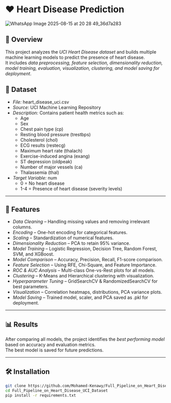 # ❤ Heart Disease Prediction
![WhatsApp Image 2025-08-15 at 20 28 49_36d7a283](https://github.com/user-attachments/assets/6cb2762f-c76c-4115-b1bc-099b0f550710)


## 📌 Overview
This project analyzes the *UCI Heart Disease dataset* and builds multiple machine learning models to predict the presence of heart disease.  
It includes *data preprocessing, feature selection, dimensionality reduction, model training, evaluation, visualization, clustering, and model saving for deployment*.

## 📂 Dataset
- *File:* heart_disease_uci.csv
- *Source:* UCI Machine Learning Repository
- *Description:* Contains patient health metrics such as:
  - Age
  - Sex
  - Chest pain type (cp)
  - Resting blood pressure (trestbps)
  - Cholesterol (chol)
  - ECG results (restecg)
  - Maximum heart rate (thalach)
  - Exercise-induced angina (exang)
  - ST depression (oldpeak)
  - Number of major vessels (ca)
  - Thalassemia (thal)
- *Target Variable:* num  
  - 0 = No heart disease  
  - 1-4 = Presence of heart disease (severity levels)

---

## 🚀 Features
- *Data Cleaning* – Handling missing values and removing irrelevant columns.
- *Encoding* – One-hot encoding for categorical features.
- *Scaling* – Standardization of numerical features.
- *Dimensionality Reduction* – PCA to retain 95% variance.
- *Model Training* – Logistic Regression, Decision Tree, Random Forest, SVM, and XGBoost.
- *Model Comparison* – Accuracy, Precision, Recall, F1-score comparison.
- *Feature Selection* – Using RFE, Chi-Square, and Feature Importance.
- *ROC & AUC Analysis* – Multi-class One-vs-Rest plots for all models.
- *Clustering* – K-Means and Hierarchical clustering with visualization.
- *Hyperparameter Tuning* – GridSearchCV & RandomizedSearchCV for best parameters.
- *Visualization* – Correlation heatmaps, distributions, PCA variance plots.
- *Model Saving* – Trained model, scaler, and PCA saved as .pkl for deployment.

---

## 📊 Results
After comparing all models, the project identifies the *best performing model* based on accuracy and evaluation metrics.  
The best model is saved for future predictions.

---

## 🛠 Installation
```bash
git clone https://github.com/Mohamed-Kenawy/Full_Pipeline_on_Heart_Disease_UCI_Dataset.git
cd Full_Pipeline_on_Heart_Disease_UCI_Dataset
pip install -r requirements.txt
